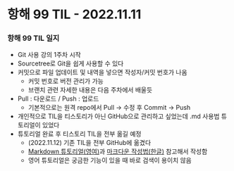 # 항해 99 TIL - 2022.11.11
### 항해 99 TIL 일지

* Git 사용 강의 1주차 시작
* Sourcetree로 Git을 쉽게 사용할 수 있다
* 커밋으로 파일 업데이트 및 내역을 넣으면 작성자/커밋 번호가 나옴
  - 커밋 번호로 버전 관리가 가능
  - 브랜치 관련 자세한 내용은 다음 주차에서 배울듯
* Pull : 다운로드 / Push : 업로드
  - 기본적으로는 원격 repo에서 Pull -> 수정 후 Commit -> Push
* 개인적으로 TIL을 티스토리가 아닌 GitHub으로 관리하고 싶었는데 .md 사용법 튜토리얼이 있었다
* 튜토리얼 완료 후 티스토리 TIL을 전부 옮길 예정
  - (2022.11.12) 기존 TIL을 전부 GitHub에 옮겼다
  - [Markdown 튜토리얼(영여)](tps://www.markdowntutorial.com/)과 [마크다운 작성법(한글)](https://gist.github.com/ihoneymon/652be052a0727ad59601#%EA%B3%B5%ED%86%B5-%EB%A7%88%ED%81%AC%EB%8B%A4%EC%9A%B4-markdown-%EC%9E%91%EC%84%B1%EB%B2%95)
    참고해서 작성함
  - 영어 튜토리얼은 궁금한 기능이 있을 때 바로 검색이 용이치 않음 